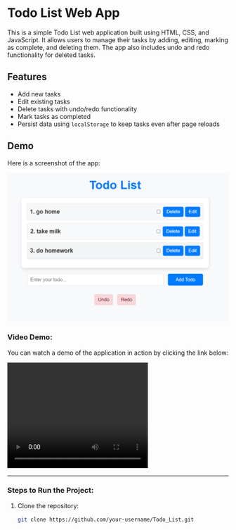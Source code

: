 # Todo List Web App

This is a simple Todo List web application built using HTML, CSS, and JavaScript. It allows users to manage their tasks by adding, editing, marking as complete, and deleting them. The app also includes undo and redo functionality for deleted tasks.

## Features
- Add new tasks
- Edit existing tasks
- Delete tasks with undo/redo functionality
- Mark tasks as completed
- Persist data using `localStorage` to keep tasks even after page reloads

## Demo

Here is a screenshot of the app:

![Todo List Screenshot](assets/image.png)

### Video Demo:
You can watch a demo of the application in action by clicking the link below:

<video width="320" height="240" controls>
  <source src="assets/demo.mp4" type="video/mp4">
  Your browser does not support the video tag.
</video>


---

### Steps to Run the Project:

1. Clone the repository:

   ```bash
   git clone https://github.com/your-username/Todo_List.git

